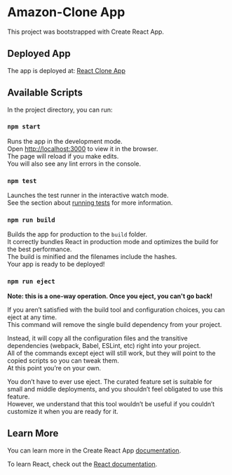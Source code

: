 # Amazon-Clone App

This project was bootstrapped with Create React App.

## Deployed App

The app is deployed at: [React Clone App](https://clone-8cc12.web.app/)

## Available Scripts

In the project directory, you can run:

### `npm start`

Runs the app in the development mode.  
Open [http://localhost:3000](http://localhost:3000) to view it in the browser.  
The page will reload if you make edits.  
You will also see any lint errors in the console.

### `npm test`

Launches the test runner in the interactive watch mode.  
See the section about [running tests](https://facebook.github.io/create-react-app/docs/running-tests) for more information.

### `npm run build`

Builds the app for production to the `build` folder.  
It correctly bundles React in production mode and optimizes the build for the best performance.  
The build is minified and the filenames include the hashes.  
Your app is ready to be deployed!

### `npm run eject`

**Note: this is a one-way operation. Once you eject, you can't go back!**

If you aren’t satisfied with the build tool and configuration choices, you can eject at any time.  
This command will remove the single build dependency from your project.

Instead, it will copy all the configuration files and the transitive dependencies (webpack, Babel, ESLint, etc) right into your project.  
All of the commands except eject will still work, but they will point to the copied scripts so you can tweak them.  
At this point you’re on your own.

You don’t have to ever use eject. The curated feature set is suitable for small and middle deployments, and you shouldn’t feel obligated to use this feature.  
However, we understand that this tool wouldn’t be useful if you couldn’t customize it when you are ready for it.

## Learn More

You can learn more in the Create React App [documentation](https://facebook.github.io/create-react-app/docs/getting-started).

To learn React, check out the [React documentation](https://reactjs.org/).
